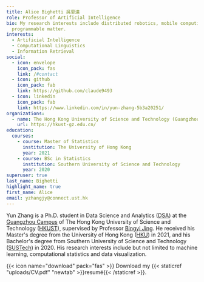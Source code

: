```yaml
---
title: Alice Bighetti 吳恩達
role: Professor of Artificial Intelligence
bio: My research interests include distributed robotics, mobile computing and
  programmable matter.
interests:
  - Artificial Intelligence
  - Computational Linguistics
  - Information Retrieval
social:
  - icon: envelope
    icon_pack: fas
    link: /#contact
  - icon: github
    icon_pack: fab
    link: https://github.com/claude9493
  - icon: linkedin
    icon_pack: fab
    link: https://www.linkedin.com/in/yun-zhang-5b3a20251/
organizations:
  - name: The Hong Kong University of Science and Technology (Guangzhou)
    url: https://hkust-gz.edu.cn/
education:
  courses:
    - course: Master of Statistics
      institution: The University of Hong Kong
      year: 2021
    - course: BSc in Statistics
      institution: Southern University of Science and Technology
      year: 2020
superuser: true
last_name: Bighetti
highlight_name: true
first_name: Alice
email: yzhangjy@connect.ust.hk
---
```


Yun Zhang is a Ph.D. student in Data Science and Analytics ([DSA](https://hkust-gz.edu.cn/academics/four-hubs/information-hub/data-science-and-analytics)) at the [Guangzhou Campus](https://hkust-gz.edu.cn/) of The Hong Kong University of Science and Technology ([HKUST](https://hkust.hk/)), supervised by Professor [Bingyi Jing](https://www.math.ust.hk/~majing/). He received his Master's degree from the University of Hong Kong ([HKU](https://hku.hk/)) in 2021, and his Bachelor's degree from  Southern University of Science and Technology ([SUSTech]((https://www.sustech.edu.cn/en/))) in 2020. 
His research interests include but not limited to machine learning, computational statistics and data visualization.

{{< icon name="download" pack="fas" >}} Download my {{< staticref "uploads/CV.pdf" "newtab" >}}resumé{{< /staticref >}}.
